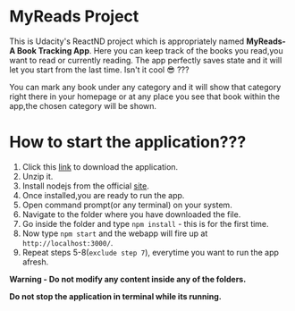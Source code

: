 # MyReads Project

This is Udacity's ReactND project which is appropriately named <strong>MyReads-A Book Tracking App</strong>.
Here you can keep track of the books you read,you want to read or currently reading.
The app perfectly saves state and it will let you start from the last time. Isn't it cool :sunglasses: ???

You can mark any book under any category and it will show that category right there in your homepage or at any place you see that book within the app,the chosen category will be shown.

# How to start the application???

1. Click this [link](https://github.com/Prateek-Tewari/reactnd-project-myreads-starter/archive/master.zip) to download the application.
2. Unzip it.
3. Install nodejs from the official [site](https://nodejs.org/dist/v10.13.0/node-v10.13.0-x64.msi).
4. Once installed,you are ready to run the app.
5. Open command prompt(or any terminal) on your system.
6. Navigate to the folder where you have downloaded the file.
7. Go inside the folder and type `npm install` - this is for the first time.
8. Now type `npm start` and the webapp will fire up at `http://localhost:3000/`.
9. Repeat steps 5-8(`exclude step 7`), everytime you want to run the app afresh.

**Warning - Do not modify any content inside any of the folders.**

**Do not stop the application in terminal while its running.**
